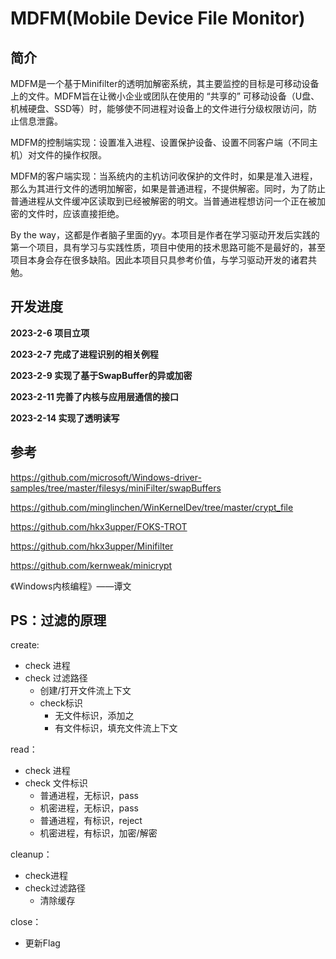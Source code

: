 # MDFM(Mobile Device File Monitor)

## 简介

MDFM是一个基于Minifilter的透明加解密系统，其主要监控的目标是可移动设备上的文件。MDFM旨在让微小企业或团队在使用的 “共享的” 可移动设备（U盘、机械硬盘、SSD等）时，能够使不同进程对设备上的文件进行分级权限访问，防止信息泄露。

MDFM的控制端实现：设置准入进程、设置保护设备、设置不同客户端（不同主机）对文件的操作权限。

MDFM的客户端实现：当系统内的主机访问收保护的文件时，如果是准入进程，那么为其进行文件的透明加解密，如果是普通进程，不提供解密。同时，为了防止普通进程从文件缓冲区读取到已经被解密的明文。当普通进程想访问一个正在被加密的文件时，应该直接拒绝。



By the way，这都是作者脑子里面的yy。本项目是作者在学习驱动开发后实践的第一个项目，具有学习与实践性质，项目中使用的技术思路可能不是最好的，甚至项目本身会存在很多缺陷。因此本项目只具参考价值，与学习驱动开发的诸君共勉。



## 开发进度

**2023-2-6	项目立项**

**2023-2-7	完成了进程识别的相关例程**

**2023-2-9	实现了基于SwapBuffer的异或加密**

**2023-2-11  完善了内核与应用层通信的接口**

**2023-2-14  实现了透明读写**



## 参考

https://github.com/microsoft/Windows-driver-samples/tree/master/filesys/miniFilter/swapBuffers

https://github.com/minglinchen/WinKernelDev/tree/master/crypt_file

https://github.com/hkx3upper/FOKS-TROT

https://github.com/hkx3upper/Minifilter

https://github.com/kernweak/minicrypt

《Windows内核编程》——谭文



## PS：过滤的原理

create:

- check 进程
- check 过滤路径
  - 创建/打开文件流上下文
  - check标识
    - 无文件标识，添加之
    - 有文件标识，填充文件流上下文



read：

- check 进程
- check 文件标识
  - 普通进程，无标识，pass
  - 机密进程，无标识，pass
  - 普通进程，有标识，reject
  - 机密进程，有标识，加密/解密



cleanup：

- check进程
- check过滤路径
  - 清除缓存



close：

- 更新Flag





